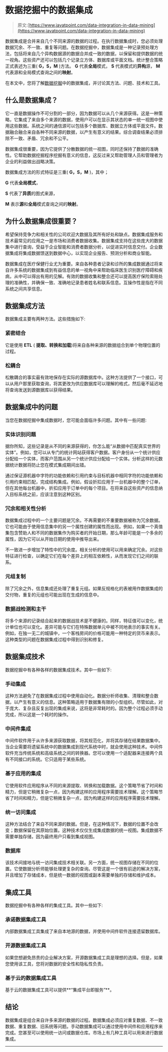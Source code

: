# 数据挖掘中的数据集成

> 原文:[https://www.javatpoint.com/data-integration-in-data-mining](https://www.javatpoint.com/data-integration-in-data-mining)

数据集成是合并来自几个不同来源的数据的过程。在执行数据集成时，您必须处理数据冗余、不一致、重复等问题。在数据挖掘中，数据集成是一种记录预处理方法，包括将来自几个异构数据源的数据合并成一致的数据，以保留和提供数据的统一视角。这些资产还可以包括几个记录立方体、数据库或平面文档。统计整合策略正式表述为三重( **G，S，M** )方法。 **G** 代表**全局**模式， **S** 代表模式的**异构**源， **M** 代表源和全局模式查询之间的**映射**。

在本文中，您将了解[数据挖掘](https://www.javatpoint.com/data-mining)中的数据集成，并讨论其方法、问题、技术和工具。

## 什么是数据集成？

它一直是数据操作不可分割的一部分，因为数据可以从几个来源获得。这是一种策略，它集成了来自多个来源的数据，使用户可以在显示其状态的单一统一视图中使用这些数据。系统之间的通信源可以包括多个数据库、数据立方体或平面文件。数据融合融合来自各种不同来源的数据，以产生有意义的结果。综合调查结果必须排除不一致、矛盾、冗余和不公平。

数据集成很重要，因为它提供了分散数据的统一视图，同时还保持了数据的准确性。它帮助数据挖掘程序挖掘有意义的信息，这反过来又帮助管理人员和管理者为企业的利益做出战略决策。

数据集成方法的形式特征是三重( **G，S，M** )，其中；

**G** 代表**全局模式**，

**S** 代表了**异质**的图式来源，

**M** 表示**源**和**全局**模式查询之间的**映射**。

## 为什么数据集成很重要？

希望保持竞争力和相关性的公司欢迎大数据及其所有好处和缺点。数据集成服务和技术最常见的应用之一是市场和消费者数据收集。数据集成支持在这些庞大的数据集中进行查询，受益于企业智能和消费者数据分析，以促进实时信息交付。企业数据集成将集成数据馈送到数据中心，以实现企业报告、预测分析和商业智能。

数据集成在医疗保健行业尤为重要。来自各种患者记录和诊所的集成数据通过将来自许多系统的数据集成到有益信息的单一视角中来帮助临床医生识别医疗障碍和疾病，从中可以得出有用的见解。有效的数据收集和整合还可以提高医疗保险索赔处理的准确性，并确保一致、准确地记录患者姓名和联系信息。互操作性是指在不同系统之间共享信息。

## 数据集成方法

数据集成主要有两种方法。这些措施如下:

### 紧密结合

它是使用 **ETL** ( **提取、转换和加载**)将来自各种来源的数据组合到单个物理位置的过程。

### 松耦合

松散耦合的事实最有效地保存在实际的源数据库中。这种方法提供了一个接口，可以从用户那里获取查询，将其更改为供应数据库可以理解的格式，然后毫不延迟地将查询发送到源数据库以获得结果。

## 数据集成中的问题

当您在数据挖掘中集成数据时，您可能会面临许多问题。其中有一些问题:

### 实体识别问题

据你所知，这些记录是从不同的来源获得的，你怎么能“从数据中匹配真实世界的实体”。例如，您可以从专门的统计网站获得客户数据。客户身份从一个统计供应分配给一个实体，而客户范围从另一个统计供应分配给一个实体。分析这样的元数据统计数据将防止您在模式集成期间出错。

通过保证源机器中字符的功能依赖和引用约束与目标机器中相同字符的功能依赖和引用约束相匹配，完成结构集成。例如，假设折扣应用于一台机器中的整个订单，但在其他每台机器中，折扣应用于订单中的每个项目。在将来自这些资产的信息纳入目标系统之前，应该注意到这种区别。

### 冗余和相关性分析

数据集成过程中的一个主要问题是冗余。不再需要的不重要数据被称为冗余数据。它也可能由于使用信息集中的另一个属性创建的属性而出现。例如，如果一个真值集包含赞助人和不同的数据集作为购买者的开始日期，那么年龄可能是一个多余的属性，因为它可以从开始日期的使用中推导出来。

不一致进一步增加了特性中的冗余度。相关分析的使用可以用来确定冗余。对这些特征进行检查，以确定它们在每个差异上的相互依赖性，从而发现它们之间的联系。

### 元组复制

除了冗余之外，信息集成还处理了重复元组。如果反规格化的表被用作数据集成的交付物，重复的元组也可能出现在生成的信息中。

### 数据战检测和主干

将多个来源的记录结合起来的数据战技术是不健康的。同样，特征值可以变化，统计单位也可以变化。差异可能与它们在特殊数据单元中被不同地表示的事实有关。例如，在独一无二的城镇中，一个客栈房间的价格可能用一种特定的货币来表示。这种类型的问题在数据集成过程中得到识别和修复。

## 数据集成技术

数据挖掘中有各种各样的数据集成技术。其中一些如下:

### 手动集成

这种方法避免了在数据集成过程中使用自动化。数据分析师收集、清理和整合数据，以产生有意义的信息。这种策略适用于数据集有限的小型组织。尽管如此，对于庞大、复杂且反复出现的集成来说，这将是非常耗时的。因为整个过程必须手动完成，所以这是一个耗时的操作。

### 中间件集成

中间件软件用于从许多来源获取数据，将其规范化，并将其存储在结果数据集中。当企业需要将遗留系统中的数据集成到现代系统中时，就会使用这种技术。中间件软件充当传统系统和高级系统之间的转换器。您可以使用一个适配器来连接两个具有不同接口的系统。它只适用于某些系统。

### 基于应用的集成

它使用软件应用程序从不同的来源提取、转换和加载数据。这个策略节省了时间和精力，但是它稍微复杂一点，因为构建这样的应用程序需要技术理解。这个策略节省了时间和精力，但是它稍微复杂一点，因为构建这样的应用程序需要技术理解。

### 统一访问集成

这种方法结合了来自不同来源的数据。但是，在这种情况下，数据的位置不会改变；数据保留在其原始位置。这种技术仅仅生成集成数据的统一视图。集成数据不需要单独存储，因为最终用户只看到集成视图。

### 数据库

该技术间接地与统一访问集成技术相关联。另一方面，统一视图存储在不同的位置。它使数据分析师能够处理更复杂的查询。尽管这是一个很有前途的解决方案，并且增加了存储成本，但是统一数据的视图或副本需要单独的存储和维护成本。

## 集成工具

数据挖掘中有各种各样的集成工具。其中一些如下:

### 承诺数据集成工具

内部数据集成工具集成了来自本地源的数据，并使用中间件软件连接遗留数据库。

### 开源数据集成工具

如果您想避免昂贵的企业解决方案，开源数据集成工具是理想的选择。但是，如果您使用该工具，您将对数据的安全性和隐私性负责。

### 基于云的数据集成工具

基于云的数据集成工具可以提供**“集成平台即服务”**。

## 结论

数据集成是组合来自许多来源的数据的过程。数据集成必须应对重复数据、不一致数据、重复数据、旧系统等问题。手动数据集成可以通过使用中间件和应用程序来完成。您甚至可以使用统一访问或数据仓库。市场上有几种工具可以用来进行数据集成。

* * *
